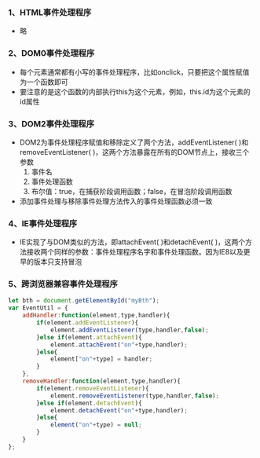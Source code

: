 ### 1、HTML事件处理程序
+ 略
### 2、DOM0事件处理程序
+ 每个元素通常都有小写的事件处理程序，比如onclick，只要把这个属性赋值为一个函数即可
+ 要注意的是这个函数的内部执行this为这个元素，例如，this.id为这个元素的id属性
### 3、DOM2事件处理程序
+ DOM2为事件处理程序赋值和移除定义了两个方法，addEventListener( )和removeEventListener( )，这两个方法暴露在所有的DOM节点上，接收三个参数
	1. 事件名
	2. 事件处理函数
	3. 布尔值：true，在捕获阶段调用函数；false，在冒泡阶段调用函数
+ 添加事件处理与移除事件处理方法传入的事件处理函数必须一致
### 4、IE事件处理程序
+ IE实现了与DOM类似的方法，即attachEvent( )和detachEvent( )，这两个方法接收两个同样的参数：事件处理程序名字和事件处理函数。因为IE8以及更早的版本只支持冒泡
### 5、跨浏览器兼容事件处理程序
```js
let bth = document.getElementById("myBth");
var EventUtil = {
	addHandler:function(element,type,handler){
		if(element.addEventListener){
			element.addEventListener(type,handler,false);
		}else if(element.attachEvent){
			element.attachEvent("on"+type,handler);
		}else{
			element["on"+type] = handler;
		}
	},
	removeHandler:function(element,type,handler){
		if(element.removeEventListener){
			element.removeEventListener(type,handler,false);
		}else if(element.detachEvent){
			element.detachEvent("on"+type,handler);
		}else{
			element("on"+type) = null;
		}
	}
};
```